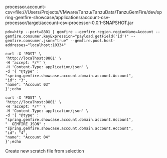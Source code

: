 
processor.account-csv=file:///Users/Projects/VMware/Tanzu/TanzuData/TanzuGemFire/dev/spring-gemfire-showcase/applications/account-csv-processor/target/account-csv-processor-0.0.1-SNAPSHOT.jar


```shell
pdx=http --port=8801 | gemfire --gemfire.region.regionName=Account --gemfire.consumer.keyExpression="payload.getField('id')" --gemfire.consumer.json="true" --gemfire.pool.host-addresses="localhost:10334"
```



````shell
curl -X 'POST' \
'http://localhost:8801' \
-H 'accept: */*' \
-H 'Content-Type: application/json' \
-d '{ "@type" : "spring.gemfire.showcase.account.domain.account.Account",
"id": "3",
"name": "Account 03"
}';echo
````


````shell
curl -X 'POST' \
'http://localhost:8801' \
-H 'accept: */*' \
-H 'Content-Type: application/json' \
-d '{ "@type" : "spring.gemfire.showcase.account.domain.account.Account",
"__GEMFIRE_JSON" : "spring.gemfire.showcase.account.domain.account.Account",
"id": "4",
"name": "Account 04"
}';echo
````


Create new scratch file from selection
